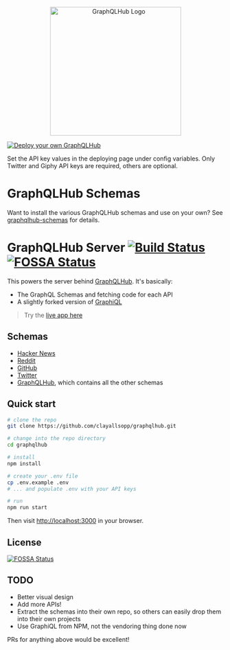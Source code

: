 <p align="center">
  <img src="public/images/graphqlhub-logo.png" alt="GraphQLHub Logo" width="305" height="300"/>
</p>

[![Deploy your own GraphQLHub](https://www.herokucdn.com/deploy/button.svg)](https://heroku.com/deploy)

Set the API key values in the deploying page under config variables. Only Twitter and Giphy API keys are required, others are optional.

# GraphQLHub Schemas

Want to install the various GraphQLHub schemas and use on your own? See [graphqlhub-schemas](./graphqlhub-schemas) for details.

# GraphQLHub Server [![Build Status](https://travis-ci.org/clayallsopp/graphqlhub.svg)](https://travis-ci.org/clayallsopp/graphqlhub) [![FOSSA Status](https://app.fossa.io/api/projects/git%2Bhttps%3A%2F%2Fgithub.com%2Fclayallsopp%2Fgraphqlhub.svg?size=small)](https://app.fossa.io/projects/git%2Bhttps%3A%2F%2Fgithub.com%2Fclayallsopp%2Fgraphqlhub?ref=badge_small)

This powers the server behind [GraphQLHub](http://www.graphqlhub.com/). It's basically:

* The GraphQL Schemas and fetching code for each API
* A slightly forked version of [GraphiQL](https://github.com/graphql/graphiql)

> Try the [live app here](https://www.graphqlhub.com/)

## Schemas

* [Hacker News](graphqlhub-schemas/src/hn.js)
* [Reddit](graphqlhub-schemas/src/reddit.js)
* [GitHub](graphqlhub-schemas/src/github.js)
* [Twitter](graphqlhub-schemas/src/twitter.js)
* [GraphQLHub](graphqlhub-schemas/src/graphqlhub.js), which contains all the other schemas

## Quick start

```bash
# clone the repo
git clone https://github.com/clayallsopp/graphqlhub.git

# change into the repo directory
cd graphqlhub

# install
npm install

# create your .env file
cp .env.example .env
# ... and populate .env with your API keys

# run
npm run start
```

Then visit [http://localhost:3000](http://localhost:3000) in your browser.

## License

[![FOSSA Status](https://app.fossa.io/api/projects/git%2Bhttps%3A%2F%2Fgithub.com%2Fclayallsopp%2Fgraphqlhub.svg?size=large)](https://app.fossa.io/projects/git%2Bhttps%3A%2F%2Fgithub.com%2Fclayallsopp%2Fgraphqlhub?ref=badge_large)

## TODO

* Better visual design
* Add more APIs!
* Extract the schemas into their own repo, so others can easily drop them into their own projects
* Use GraphiQL from NPM, not the vendoring thing done now

PRs for anything above would be excellent!
